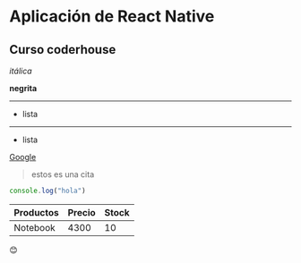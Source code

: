 # Aplicación de React Native
## Curso coderhouse

*itálica* 

**negrita**

--- 

* lista
 ___ 

* lista

[Google](https://www.google.com.ar "google")

> estos es una cita


<!--codigo-->
````javascript
console.log("hola")
````

| Productos | Precio | Stock |
| ----------|--------|-------|
|Notebook   | 4300   | 10    |

<!-- los emojis solo los entiende github-->
:blush:   